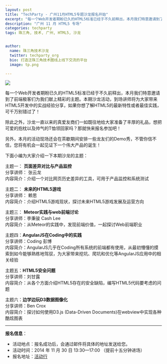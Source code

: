 ```yaml
---
layout: post
title: "TechParty - 广州11月HTML5专题沙龙报名开始"
excerpt: "每一个Web开发者期盼已久的HTML5标准已经于不久前释出，本月我们特意邀请到了前端极客们为我们献上精彩的主题。本期沙龙活动，到场讲师将为大家带来HTML5开发中的实战经验分享，如果你想了解HTML5的最新特性或者最佳实践，可千万别错过了！"
description: "广州 11 月 HTML5 专场"
categories: techparty
tags: 珠三角, 技术, 广州, HTML5, 沙龙


author:
  name: 珠三角技术沙龙
  twitter: techparty_org
  bio: 打造泛珠三角技术圈线上线下交流的平台
  image: tp.png

---
```


![](http://ww1.sinaimg.cn/large/6907a9d0gw1emaaznkyyfj20m80dw44c.jpg)   

每一个Web开发者期盼已久的HTML5标准已经于不久前释出，本月我们特意邀请到了前端极客们为我们献上精彩的主题。本期沙龙活动，到场讲师将为大家带来HTML5开发中的实战经验分享，如果你想了解HTML5的最新特性或者最佳实践，可千万别错过了！  

除此之外，沙龙一直以来的真爱友商们一如既往地给大家准备了丰厚的礼品，想把可爱的抱枕以及帅气的T恤领回家吗？那就快来报名参加吧！  

另外，本月的活动现场还会在茶歇期间安排一些龙友们的Demo秀，不管你信不信，您将有机会一起见证下一个伟大产品的诞生！  
  
   
下面小编为大家介绍一下本期沙龙的主题：  
    
主题一： **页面差异对比与产品监控**  
分享讲师： 张云龙  
内容简介：介绍一个对比网页历史差异的工具，可用于产品监控和系统测试  
  
  
主题二： **未来的HTML5游戏**  
分享讲师： 赖思  
内容简介：介绍HTML5游戏现状，探讨未来HTML5游戏发展及运营方向  
  

主题三： **Meteor实践与web前端讨论**  
分享讲师：李秉骏  Cash Lee  
内容简介：从Meteor的实践中，发现前端价值，一起探讨Web前端职业  
  

主题四：**AngularJS在Coding中的实践**  
分享讲师：Coding 彭博  
内容简介：AngularJS几乎在Coding所有系统的前端都有使用，从最初懵懂的摸索到如今能够熟练地驾驭，为大家带来挖坑、爬坑和优化等AngularJS应用中的相关经验  

  
主题五：**HTML5安全问题**  
分享讲师：刘甘露  
内容简介：从各个方面介绍HTML5存在的安全缺陷，编写HTML5代码要考虑的问题  
  

主题六：**边学边玩D3数据图像化**  
分享讲师：Ben Crox  
内容简介：探讨如何使用D3.js (Data-Driven Documents)在webview中实现各种酷炫图表  
  
---
  
**报名信息**：  

* 活动地点：报名成功后，会通过邮件将具体的地址发送给您。
* 活动时间：2014 年 11 月 30 日 13:30—17:00 （提前十五分钟进场）
* 报名地址：[活动行](http://www.huodongxing.com/event/4257759847200)
  
  
  